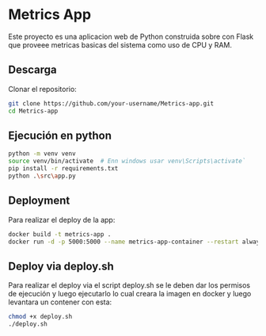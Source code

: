 # Metrics App

Este proyecto es una aplicacion web de Python construida sobre con Flask que proveee metricas basicas del sistema como uso de CPU y RAM.

## Descarga
Clonar el repositorio:
   ```bash
   git clone https://github.com/your-username/Metrics-app.git
   cd Metrics-app
   ```
## Ejecución en python
```bash
python -m venv venv
source venv/bin/activate  # Enn windows usar venv\Scripts\activate`
pip install -r requirements.txt
python .\src\app.py
```
## Deployment

Para realizar el deploy de la app:

```bash
docker build -t metrics-app .
docker run -d -p 5000:5000 --name metrics-app-container --restart always metrics-app    
```

## Deploy via deploy.sh
Para realizar el deploy via el script deploy.sh se le deben dar los permisos de ejecución y luego ejecutarlo lo cual creara la imagen en docker y luego levantara un contener con esta:
```bash
chmod +x deploy.sh
./deploy.sh
```
